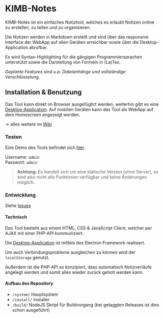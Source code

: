 # KIMB-Notes

KIMB-Notes ist ein einfaches Notiztool, welches es erlaubt Notizen online zu erstellen, zu teilen und zu organisieren.

Die Notizen werden in Markdown erstellt und sind über das responsive Interface der WebApp auf allen Geräten erreichbar sowie über die Desktop-Application abrufbar.

Es wird Syntax-Highlighting für die gängigen Programmiersprachen unterstützt sowie die Darstellung von Formeln in (La)Tex.

*Geplante Features sind u.a. Dateianhänge und vollständige Verschlüsselung.*

## Installation & Benutzung
Das Tool kann direkt im Browser ausgefüghrt werden, weiterhin gibt es eine [Desktop-Application](https://github.com/kimbtech/KIMB-Notes-Desktop/). Auf mobilen Geräten kann das Tool als WebApp auf dem Homescreen angezeigt werden.

&rarr; alles weitere im [Wiki](https://github.com/kimbtech/KIMB-Notes/wiki/)

### Testen
Eine Demo des Tools befindet sich [hier](https://kimbtech.github.io/KIMB-Notes/system/).

Username: `admin`  
Passwort: `admin`

>
> **Achtung:** Es handelt sich um eine statische Version (ohne Server), es sind also nicht alle Funktionen verfügbar 
> und keine Änderungen möglich.
>

### Entwicklung
Siehe [Issues](https://github.com/kimbtech/KIMB-Notes/issues)

#### Technisch
Das Tool besteht aus einem HTML, CSS & JavaScript Client, welcher per AJAX mit einer PHP-API kommuniziert.

Die [Desktop-Application](https://github.com/kimbtech/KIMB-Notes-Desktop/) ist mittels des Electron Framework realisiert.

Um auch Verbindungsprobleme ausgleichen zu können wird der `localStorage` genutzt.

Außerdem ist die PHP-API so konzipiert, dass automatisch Notizverläufe angelegt werden und somit alles wieder zurück geholt werden kann.

#### Aufbau des Repository
- `/system/` Hauptsystem
- `/install/` Installer
- `/build/` NodeJS Skript für Buildvorgang (bei getaggten Releases ist dies schon ausgeführt)
